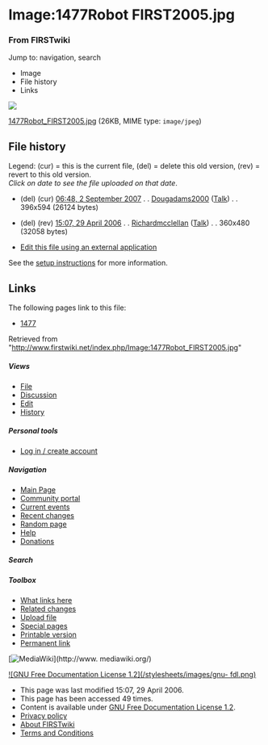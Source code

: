 

# Image:1477Robot FIRST2005.jpg

### From FIRSTwiki

Jump to: navigation, search

  * Image
  * File history
  * Links

![](/media/4/48/1477Robot_FIRST2005.jpg)

[1477Robot_FIRST2005.jpg](/media/4/48/1477Robot_FIRST2005.jpg "1477Robot
FIRST2005.jpg" ) (26KB, MIME type: `image/jpeg`)

## File history

Legend: (cur) = this is the current file, (del) = delete this old version,
(rev) = revert to this old version.  
_Click on date to see the file uploaded on that date_.

  * (del) (cur) [06:48, 2 September 2007](/media/4/48/1477Robot_FIRST2005.jpg "/media/4/48/1477Robot FIRST2005.jpg" ) . . [Dougadams2000](/index.php?title=User:Dougadams2000&action=edit "User:Dougadams2000" ) ([Talk](/index.php/User_talk:Dougadams2000 "User talk:Dougadams2000" )) . . 396x594 (26124 bytes)
  * (del) (rev) [15:07, 29 April 2006](/media/archive/4/48/20070902064848%211477Robot_FIRST2005.jpg "/media/archive/4/48/20070902064848!1477Robot FIRST2005.jpg" ) . . [Richardmcclellan](/index.php?title=User:Richardmcclellan&action=edit "User:Richardmcclellan" ) ([Talk](/index.php?title=User_talk:Richardmcclellan&action=edit "User talk:Richardmcclellan" )) . . 360x480 (32058 bytes)
  

  * [Edit this file using an external application](/index.php?title=Image:1477Robot_FIRST2005.jpg&action=edit&externaledit=true&mode=file "Image:1477Robot FIRST2005.jpg" )

See the [setup
instructions](http://meta.wikimedia.org/wiki/Help:External_editors
"http://meta.wikimedia.org/wiki/Help:External_editors" ) for more information.

## Links

The following pages link to this file:

  * [1477](/index.php/1477 "1477" )

Retrieved from
"<http://www.firstwiki.net/index.php/Image:1477Robot_FIRST2005.jpg>"

##### Views

  * [File](/index.php/Image:1477Robot_FIRST2005.jpg)
  * [Discussion](/index.php?title=Image_talk:1477Robot_FIRST2005.jpg&action=edit)
  * [Edit](/index.php?title=Image:1477Robot_FIRST2005.jpg&action=edit)
  * [History](/index.php?title=Image:1477Robot_FIRST2005.jpg&action=history)

##### Personal tools

  * [Log in / create account](/index.php?title=Special:Userlogin&returnto=Image:1477Robot_FIRST2005.jpg)

[](/index.php/Main_Page "Main Page" )

##### Navigation

  * [Main Page](/index.php/Main_Page)
  * [Community portal](/index.php/FIRSTwiki:Community_portal)
  * [Current events](/index.php/Current_events)
  * [Recent changes](/index.php/Special:Recentchanges)
  * [Random page](/index.php/Special:Random)
  * [Help](/index.php/FIRSTwiki:Help)
  * [Donations](/index.php/FIRSTwiki:Site_support)

##### Search



##### Toolbox

  * [What links here](/index.php/Special:Whatlinkshere/Image:1477Robot_FIRST2005.jpg)
  * [Related changes](/index.php/Special:Recentchangeslinked/Image:1477Robot_FIRST2005.jpg)
  * [Upload file](/index.php/Special:Upload)
  * [Special pages](/index.php/Special:Specialpages)
  * [Printable version](/index.php?title=Image:1477Robot_FIRST2005.jpg&printable=yes)
  * [Permanent link](/index.php?title=Image:1477Robot_FIRST2005.jpg&oldid=46615)

[![MediaWiki](/skins/common/images/poweredby_mediawiki_88x31.png)](http://www.
mediawiki.org/)

[![GNU Free Documentation License 1.2](/stylesheets/images/gnu-
fdl.png)](http://www.gnu.org/copyleft/fdl.html)

  * This page was last modified 15:07, 29 April 2006.
  * This page has been accessed 49 times.
  * Content is available under [GNU Free Documentation License 1.2](http://www.gnu.org/copyleft/fdl.html "http://www.gnu.org/copyleft/fdl.html" ).
  * [Privacy policy](/index.php/FIRSTwiki:Privacy_policy "FIRSTwiki:Privacy policy" )
  * [About FIRSTwiki](/index.php/FIRSTwiki:About "FIRSTwiki:About" )
  * [Terms and Conditions](/index.php/FIRSTwiki:Terms_and_conditions "FIRSTwiki:Terms and conditions" )

